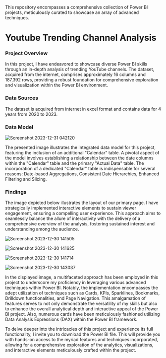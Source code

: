 
This repository encompasses a comprehensive collection of Power BI projects, meticulously curated to showcase an array of advanced techniques. 

# Youtube Trending Channel Analysis  

### Project Overview
In this project, I have endeavored to showcase diverse Power BI skills through an in-depth analysis of trending YouTube channels. The dataset, acquired from the internet, comprises approximately 16 columns and 187,392 rows, providing a robust foundation for comprehensive exploration and visualization within the Power BI environment.

### Data Sources
The dataset is acquired from internet in excel format and contains data for 4 years from 2020 to 2023. 

### Data Model

![Screenshot 2023-12-31 042120](https://github.com/PranavJadhav611/Power-BI/assets/86688689/32458137-b3af-400c-bab5-bfac3d7bb657)


The presented image illustrates the integrated data model for this project, featuring the inclusion of an additional "Calendar" table. A pivotal aspect of the model involves establishing a relationship between the date columns within the "Calendar" table and the primary "Actual Data" table. The incorporation of a dedicated "Calendar" table is indispensable for several reasons:
Date-based Aggregations, Consistent Date Hierarchies, Enhanced Filtering and Slicing.


### Findings
The image depicted below illustrates the layout of our primary page. I have strategically implemented interactive elements to sustain viewer engagement, ensuring a compelling user experience. This approach aims to seamlessly balance the allure of interactivity with the delivery of a comprehensive overview of the analysis, fostering sustained interest and understanding among the audience.

![Screenshot 2023-12-30 141505](https://github.com/PranavJadhav611/Power-BI/assets/86688689/4b921531-ede9-47b6-80b8-882b79f6a742)


![Screenshot 2023-12-30 141625](https://github.com/PranavJadhav611/Power-BI/assets/86688689/48b27f5f-4eb9-4d70-8981-76e4dd002a98)



![Screenshot 2023-12-30 141714](https://github.com/PranavJadhav611/Power-BI/assets/86688689/ea7d92b6-5687-44ba-ad5f-b765cdac1b26)


![Screenshot 2023-12-30 143037](https://github.com/PranavJadhav611/Power-BI/assets/86688689/d5e04451-1af6-4de9-86c0-4c53f1a7510b)




In the displayed image, a multifaceted approach has been employed in this project to underscore my proficiency in leveraging various advanced techniques within Power BI. Notably, the implementation encompasses the adept utilization of techniques such as Cards, KPIs, Sparklines, Bookmarks, Drilldown functionalities, and Page Navigation. This amalgamation of features serves to not only demonstrate the versatility of my skills but also to enhance the overall analytical depth and interactive appeal of the Power BI project.
Also, numerous cards have been meticulously fashioned utilizing Data Analysis Expressions (DAX) within the Power BI framework.



To delve deeper into the intricacies of this project and experience its full functionality, I invite you to download the Power BI file. This will provide you with hands-on access to the myriad features and techniques incorporated, allowing for a comprehensive exploration of the analytics, visualizations, and interactive elements meticulously crafted within the project. 





  

